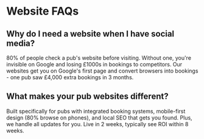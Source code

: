 # Website FAQs

## Why do I need a website when I have social media?

80% of people check a pub's website before visiting. Without one, you're invisible on Google and losing £1000s in bookings to competitors. Our websites get you on Google's first page and convert browsers into bookings - one pub saw £4,000 extra bookings in 3 months.

## What makes your pub websites different?

Built specifically for pubs with integrated booking systems, mobile-first design (80% browse on phones), and local SEO that gets you found. Plus, we handle all updates for you. Live in 2 weeks, typically see ROI within 8 weeks.